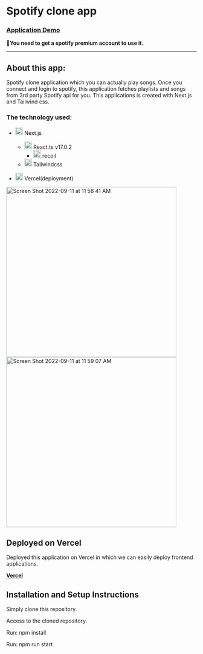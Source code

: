 # Spotify clone app

### [Application Demo](https://spotify-clone-gold-five.vercel.app/)
**🚨You need to get a spotify premium account to use it.**

<hr>

## About this app:

Spotify clone application which you can actually play songs. Once you connect and login to spotify, this application fetches playlists and songs from 3rd party Spotify api for you. 
This applications is created with Next.js and Tailwind css.

### The technology used:

 - <img width="20" alt="react logo" src="https://user-images.githubusercontent.com/55787141/192347694-6b5f1118-b7a0-4df7-bf30-98c0586e8771.png"> Next.js
     - <img width="20" alt="react logo" src="https://user-images.githubusercontent.com/55787141/192160993-03f102a0-d47d-49ae-a402-e4a9a80523ec.png"> React.ts v17.0.2
        - <img width="20" alt="vercel-icon-dark" src="https://user-images.githubusercontent.com/55787141/192350672-96a95732-2d16-4e19-8f12-778d3d5003a5.jpeg"> recoil
     - <img width="20" alt="vercel-icon-dark" src="https://user-images.githubusercontent.com/55787141/192351225-d8b8e48b-1ceb-4356-8cc7-7626ca9dd3ce.jpg"> Tailwindcss
     
 - <img width="20" alt="vercel-icon-dark" src="https://user-images.githubusercontent.com/55787141/192161251-856be567-c1ff-4568-808d-1f7ef29d97a8.png"> Vercel(deployment)

<img width="450" alt="Screen Shot 2022-09-11 at 11 58 41 AM" src="https://user-images.githubusercontent.com/55787141/189544566-b21d4fab-821a-4feb-959b-017c810e189e.png">

<img width="450" alt="Screen Shot 2022-09-11 at 11 59 07 AM" src="https://user-images.githubusercontent.com/55787141/189544567-c59df7be-d9fb-47a1-85e9-c28b65d1c2c0.png">

## Deployed on Vercel

Deployed this application on Vercel in which we can easily deploy frontend applications.

**[Vercel](https://vercel.com/docs)**

## Installation and Setup Instructions

Simply clone this repository.

Access to the cloned repository.

Run: npm install

Run: npm run start
